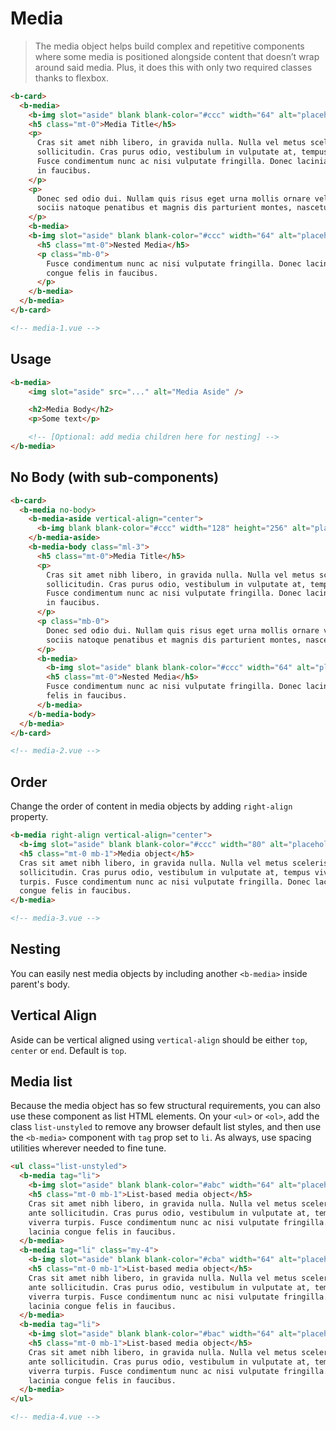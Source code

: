 # Media

> The media object helps build complex and repetitive components where some media is
positioned alongside content that doesn’t wrap around said media. Plus, it does this
with only two required classes thanks to flexbox.

```html
<b-card>
  <b-media>
    <b-img slot="aside" blank blank-color="#ccc" width="64" alt="placeholder" />
    <h5 class="mt-0">Media Title</h5>
    <p>
      Cras sit amet nibh libero, in gravida nulla. Nulla vel metus scelerisque ante
      sollicitudin. Cras purus odio, vestibulum in vulputate at, tempus viverra turpis.
      Fusce condimentum nunc ac nisi vulputate fringilla. Donec lacinia congue felis
      in faucibus.
    </p>
    <p>
      Donec sed odio dui. Nullam quis risus eget urna mollis ornare vel eu leo. Cum
      sociis natoque penatibus et magnis dis parturient montes, nascetur ridiculus mus.
    </p>
    <b-media>
    <b-img slot="aside" blank blank-color="#ccc" width="64" alt="placeholder" />
      <h5 class="mt-0">Nested Media</h5>
      <p class="mb-0">
        Fusce condimentum nunc ac nisi vulputate fringilla. Donec lacinia
        congue felis in faucibus.
      </p>
    </b-media>
  </b-media>
</b-card>

<!-- media-1.vue -->
```

## Usage

```html
<b-media>
    <img slot="aside" src="..." alt="Media Aside" />

    <h2>Media Body</h2>
    <p>Some text</p>

    <!-- [Optional: add media children here for nesting] -->
</b-media>
```

## No Body (with sub-components)

```html
<b-card>
  <b-media no-body>
    <b-media-aside vertical-align="center">
      <b-img blank blank-color="#ccc" width="128" height="256" alt="placeholder" />
    </b-media-aside>
    <b-media-body class="ml-3">
      <h5 class="mt-0">Media Title</h5>
      <p>
        Cras sit amet nibh libero, in gravida nulla. Nulla vel metus scelerisque ante
        sollicitudin. Cras purus odio, vestibulum in vulputate at, tempus viverra turpis.
        Fusce condimentum nunc ac nisi vulputate fringilla. Donec lacinia congue felis
        in faucibus.
      </p>
      <p class="mb-0">
        Donec sed odio dui. Nullam quis risus eget urna mollis ornare vel eu leo. Cum
        sociis natoque penatibus et magnis dis parturient montes, nascetur ridiculus mus.
      </p>
      <b-media>
        <b-img slot="aside" blank blank-color="#ccc" width="64" alt="placeholder" />
        <h5 class="mt-0">Nested Media</h5>
        Fusce condimentum nunc ac nisi vulputate fringilla. Donec lacinia congue
        felis in faucibus.
      </b-media>
    </b-media-body>
  </b-media>
</b-card>

<!-- media-2.vue -->
```

## Order

Change the order of content in media objects by adding `right-align` property.

```html
<b-media right-align vertical-align="center">
  <b-img slot="aside" blank blank-color="#ccc" width="80" alt="placeholder" />
  <h5 class="mt-0 mb-1">Media object</h5>
  Cras sit amet nibh libero, in gravida nulla. Nulla vel metus scelerisque ante
  sollicitudin. Cras purus odio, vestibulum in vulputate at, tempus viverra
  turpis. Fusce condimentum nunc ac nisi vulputate fringilla. Donec lacinia
  congue felis in faucibus.
</b-media>

<!-- media-3.vue -->
```

## Nesting

You can easily nest media objects by including another `<b-media>` inside parent's body.

## Vertical Align

Aside can be vertical aligned using `vertical-align` should be either `top`, `center`
or `end`. Default is `top`.

## Media list

Because the media object has so few structural requirements, you can also
use these component as list HTML elements. On your `<ul>` or `<ol>`, add the
class `list-unstyled` to remove any browser default list styles, and then use
the `<b-media>` component with `tag` prop set to `li`. As always, use spacing
utilities wherever needed to fine tune.

```html
<ul class="list-unstyled">
  <b-media tag="li">
    <b-img slot="aside" blank blank-color="#abc" width="64" alt="placeholder" />
    <h5 class="mt-0 mb-1">List-based media object</h5>
    Cras sit amet nibh libero, in gravida nulla. Nulla vel metus scelerisque
    ante sollicitudin. Cras purus odio, vestibulum in vulputate at, tempus
    viverra turpis. Fusce condimentum nunc ac nisi vulputate fringilla. Donec
    lacinia congue felis in faucibus.
  </b-media>
  <b-media tag="li" class="my-4">
    <b-img slot="aside" blank blank-color="#cba" width="64" alt="placeholder" />
    <h5 class="mt-0 mb-1">List-based media object</h5>
    Cras sit amet nibh libero, in gravida nulla. Nulla vel metus scelerisque
    ante sollicitudin. Cras purus odio, vestibulum in vulputate at, tempus
    viverra turpis. Fusce condimentum nunc ac nisi vulputate fringilla. Donec
    lacinia congue felis in faucibus.
  </b-media>
  <b-media tag="li">
    <b-img slot="aside" blank blank-color="#bac" width="64" alt="placeholder" />
    <h5 class="mt-0 mb-1">List-based media object</h5>
    Cras sit amet nibh libero, in gravida nulla. Nulla vel metus scelerisque
    ante sollicitudin. Cras purus odio, vestibulum in vulputate at, tempus
    viverra turpis. Fusce condimentum nunc ac nisi vulputate fringilla. Donec
    lacinia congue felis in faucibus.
  </b-media>
</ul>

<!-- media-4.vue -->
```
